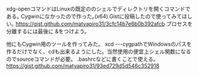 xdg-openコマンドはLinuxの既定ののシェルでディレクトリを開くコマンドである｡
Cygwinになかったので作った｡(x64)
Gistに投稿したので使ってみてほしい｡
https://gist.github.com/matyapiro31/3cfc14b7e6b0b392afcb
プロセスを分離するには最後に &をつけよう。

他にもCygwin用のツールを作ってみた。
xcd ---cygpathでWindowsのパスを作るだけでなく、cdも出来るようにした。当然使用の便宜上シェル関数になるのでsourceコマンドが必要。
.bashrcなどに書くことで使える。
https://gist.github.com/matyapiro31/93ed729d5d546c352918
